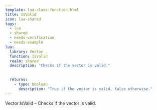 ```yaml
---
template: lua-class-function.html
title: IsValid
icon: lua-shared
tags:
  - lua
  - shared
  - needs-verification
  - needs-example
lua:
  library: Vector
  function: IsValid
  realm: shared
  description: "Checks if the vector is valid."
  
  
  returns:
    - type: boolean
      description: "True if the vector is valid, false otherwise."
---
```


<div class="lua__search__keywords">
Vector:IsValid &#x2013; Checks if the vector is valid.
</div>
